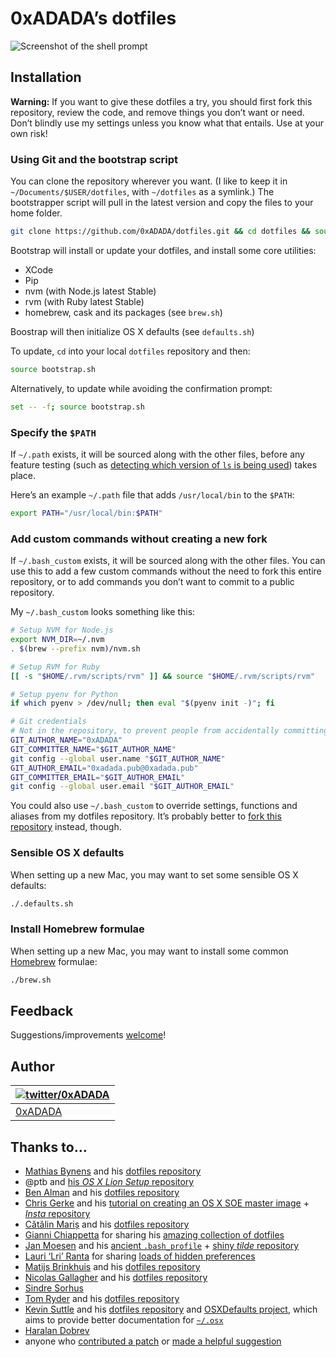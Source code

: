 # 0xADADA’s dotfiles

![Screenshot of the shell prompt](https://media.giphy.com/media/l2QZR9exGEB6CRzpK/giphy.gif)

## Installation

**Warning:** If you want to give these dotfiles a try, you should first fork this repository, review the code, and remove things you don’t want or need. Don’t blindly use my settings unless you know what that entails. Use at your own risk!

### Using Git and the bootstrap script

You can clone the repository wherever you want. (I like to keep it in `~/Documents/$USER/dotfiles`, with `~/dotfiles` as a symlink.) The bootstrapper script will pull in the latest version and copy the files to your home folder.

```bash
git clone https://github.com/0xADADA/dotfiles.git && cd dotfiles && source bootstrap.sh
```

Bootstrap will install or update your dotfiles, and install some core utilities:
* XCode
* Pip
* nvm (with Node.js latest Stable)
* rvm (with Ruby latest Stable)
* homebrew, cask and its packages (see `brew.sh`)

Boostrap will then initialize OS X defaults (see `defaults.sh`)

To update, `cd` into your local `dotfiles` repository and then:

```bash
source bootstrap.sh
```

Alternatively, to update while avoiding the confirmation prompt:

```bash
set -- -f; source bootstrap.sh
```

### Specify the `$PATH`

If `~/.path` exists, it will be sourced along with the other files, before any feature testing (such as [detecting which version of `ls` is being used](https://github.com/mathiasbynens/dotfiles/blob/aff769fd75225d8f2e481185a71d5e05b76002dc/.aliases#L21-26)) takes place.

Here’s an example `~/.path` file that adds `/usr/local/bin` to the `$PATH`:

```bash
export PATH="/usr/local/bin:$PATH"
```

### Add custom commands without creating a new fork

If `~/.bash_custom` exists, it will be sourced along with the other files. You can use this to add a few custom commands without the need to fork this entire repository, or to add commands you don’t want to commit to a public repository.

My `~/.bash_custom` looks something like this:

```bash
# Setup NVM for Node.js
export NVM_DIR=~/.nvm
. $(brew --prefix nvm)/nvm.sh

# Setup RVM for Ruby
[[ -s "$HOME/.rvm/scripts/rvm" ]] && source "$HOME/.rvm/scripts/rvm"

# Setup pyenv for Python
if which pyenv > /dev/null; then eval "$(pyenv init -)"; fi

# Git credentials
# Not in the repository, to prevent people from accidentally committing under my name
GIT_AUTHOR_NAME="0xADADA"
GIT_COMMITTER_NAME="$GIT_AUTHOR_NAME"
git config --global user.name "$GIT_AUTHOR_NAME"
GIT_AUTHOR_EMAIL="0xadada.pub@0xadada.pub"
GIT_COMMITTER_EMAIL="$GIT_AUTHOR_EMAIL"
git config --global user.email "$GIT_AUTHOR_EMAIL"
```

You could also use `~/.bash_custom` to override settings, functions and aliases from my dotfiles repository. It’s probably better to [fork this repository](https://github.com/0xADADA/dotfiles/fork) instead, though.

### Sensible OS X defaults

When setting up a new Mac, you may want to set some sensible OS X defaults:

```bash
./.defaults.sh
```

### Install Homebrew formulae

When setting up a new Mac, you may want to install some common [Homebrew](http://brew.sh/) formulae:

```bash
./brew.sh
```

## Feedback

Suggestions/improvements
[welcome](https://github.com/0xADADA/dotfiles/issues)!

## Author

| [![twitter/0xADADA](https://github.com/0xadada.png)](https://twitter.com/0xadada "Follow @0xADADA on Twitter") |
|---|
| [0xADADA](https://0xADADA.pub/) |

## Thanks to…

* [Mathias Bynens](http://twitter.com/mathias) and his [dotfiles repository](https://github.com/mathiasbynens/dotfiles)
* @ptb and [his _OS X Lion Setup_ repository](https://github.com/ptb/Mac-OS-X-Lion-Setup)
* [Ben Alman](http://benalman.com/) and his [dotfiles repository](https://github.com/cowboy/dotfiles)
* [Chris Gerke](http://www.randomsquared.com/) and his [tutorial on creating an OS X SOE master image](http://chris-gerke.blogspot.com/2012/04/mac-osx-soe-master-image-day-7.html) + [_Insta_ repository](https://github.com/cgerke/Insta)
* [Cătălin Mariș](https://github.com/alrra) and his [dotfiles repository](https://github.com/alrra/dotfiles)
* [Gianni Chiappetta](http://gf3.ca/) for sharing his [amazing collection of dotfiles](https://github.com/gf3/dotfiles)
* [Jan Moesen](http://jan.moesen.nu/) and his [ancient `.bash_profile`](https://gist.github.com/1156154) + [shiny _tilde_ repository](https://github.com/janmoesen/tilde)
* [Lauri ‘Lri’ Ranta](http://lri.me/) for sharing [loads of hidden preferences](http://osxnotes.net/defaults.html)
* [Matijs Brinkhuis](http://hotfusion.nl/) and his [dotfiles repository](https://github.com/matijs/dotfiles)
* [Nicolas Gallagher](http://nicolasgallagher.com/) and his [dotfiles repository](https://github.com/necolas/dotfiles)
* [Sindre Sorhus](http://sindresorhus.com/)
* [Tom Ryder](http://blog.sanctum.geek.nz/) and his [dotfiles repository](https://github.com/tejr/dotfiles)
* [Kevin Suttle](http://kevinsuttle.com/) and his [dotfiles repository](https://github.com/kevinSuttle/dotfiles) and [OSXDefaults project](https://github.com/kevinSuttle/OSXDefaults), which aims to provide better documentation for [`~/.osx`](https://mths.be/osx)
* [Haralan Dobrev](http://hkdobrev.com/)
* anyone who [contributed a patch](https://github.com/mathiasbynens/dotfiles/contributors) or [made a helpful suggestion](https://github.com/mathiasbynens/dotfiles/issues)
